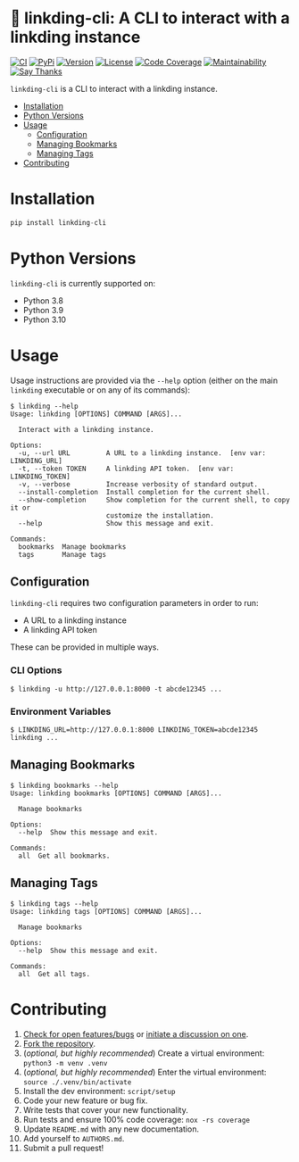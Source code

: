 # 🔖 linkding-cli: A CLI to interact with a linkding instance

[![CI](https://github.com/bachya/linkding-cli/workflows/CI/badge.svg)](https://github.com/bachya/linkding-cli/actions)
[![PyPi](https://img.shields.io/pypi/v/linkding-cli.svg)](https://pypi.python.org/pypi/linkding-cli)
[![Version](https://img.shields.io/pypi/pyversions/linkding-cli.svg)](https://pypi.python.org/pypi/linkding-cli)
[![License](https://img.shields.io/pypi/l/linkding-cli.svg)](https://github.com/bachya/linkding-cli/blob/master/LICENSE)
[![Code Coverage](https://codecov.io/gh/bachya/linkding-cli/branch/master/graph/badge.svg)](https://codecov.io/gh/bachya/linkding-cli)
[![Maintainability](https://api.codeclimate.com/v1/badges/f01be3cd230902508636/maintainability)](https://codeclimate.com/github/bachya/linkding-cli/maintainability)
[![Say Thanks](https://img.shields.io/badge/SayThanks-!-1EAEDB.svg)](https://saythanks.io/to/bachya)

`linkding-cli` is a CLI to interact with a linkding instance.

- [Installation](#installation)
- [Python Versions](#python-versions)
- [Usage](#usage)
  * [Configuration](#configuration)
  * [Managing Bookmarks](#managing-bookmarks)
  * [Managing Tags](#managing-tags)
- [Contributing](#contributing)

# Installation

```python
pip install linkding-cli
```

# Python Versions

`linkding-cli` is currently supported on:

* Python 3.8
* Python 3.9
* Python 3.10

# Usage

Usage instructions are provided via the `--help` option (either on the main `linkding`
executable or on any of its commands):

```
$ linkding --help
Usage: linkding [OPTIONS] COMMAND [ARGS]...

  Interact with a linkding instance.

Options:
  -u, --url URL         A URL to a linkding instance.  [env var: LINKDING_URL]
  -t, --token TOKEN     A linkding API token.  [env var: LINKDING_TOKEN]
  -v, --verbose         Increase verbosity of standard output.
  --install-completion  Install completion for the current shell.
  --show-completion     Show completion for the current shell, to copy it or
                        customize the installation.
  --help                Show this message and exit.

Commands:
  bookmarks  Manage bookmarks
  tags       Manage tags
```

## Configuration

`linkding-cli` requires two configuration parameters in order to run:

* A URL to a linkding instance
* A linkding API token

These can be provided in multiple ways.

### CLI Options

```
$ linkding -u http://127.0.0.1:8000 -t abcde12345 ...
```

### Environment Variables

```
$ LINKDING_URL=http://127.0.0.1:8000 LINKDING_TOKEN=abcde12345 linkding ...
```

## Managing Bookmarks

```
$ linkding bookmarks --help
Usage: linkding bookmarks [OPTIONS] COMMAND [ARGS]...

  Manage bookmarks

Options:
  --help  Show this message and exit.

Commands:
  all  Get all bookmarks.
```

## Managing Tags

```
$ linkding tags --help
Usage: linkding tags [OPTIONS] COMMAND [ARGS]...

  Manage bookmarks

Options:
  --help  Show this message and exit.

Commands:
  all  Get all tags.
```

# Contributing

1. [Check for open features/bugs](https://github.com/bachya/linkding-cli/issues)
  or [initiate a discussion on one](https://github.com/bachya/linkding-cli/issues/new).
2. [Fork the repository](https://github.com/bachya/linkding-cli/fork).
3. (_optional, but highly recommended_) Create a virtual environment: `python3 -m venv .venv`
4. (_optional, but highly recommended_) Enter the virtual environment: `source ./.venv/bin/activate`
5. Install the dev environment: `script/setup`
6. Code your new feature or bug fix.
7. Write tests that cover your new functionality.
8. Run tests and ensure 100% code coverage: `nox -rs coverage`
9. Update `README.md` with any new documentation.
10. Add yourself to `AUTHORS.md`.
11. Submit a pull request!
